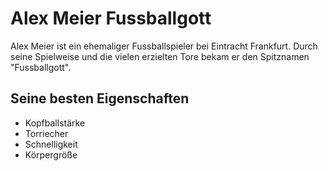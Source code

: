# Alex Meier Fussballgott
Alex Meier ist ein ehemaliger Fussballspieler bei Eintracht Frankfurt. Durch seine Spielweise und die vielen erzielten Tore bekam er den Spitznamen "Fussballgott".

## Seine besten Eigenschaften
* Kopfballstärke
* Torriecher
* Schnelligkeit
* Körpergröße
